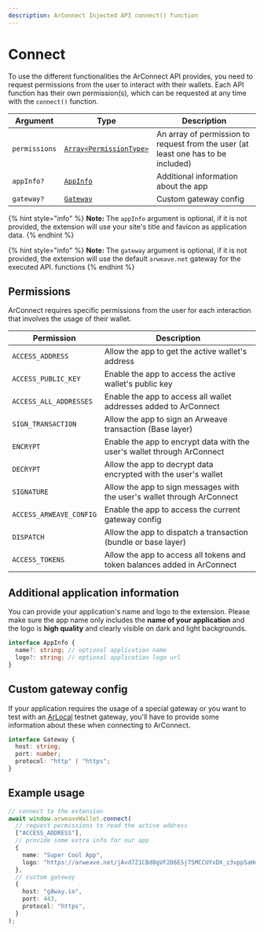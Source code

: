```yaml
---
description: ArConnect Injected API connect() function
---
```


# Connect

To use the different functionalities the ArConnect API provides, you need to request permissions from the user to interact with their wallets. Each API function has their own permission(s), which can be requested at any time with the `connect()` function.

| Argument      | Type                                                       | Description                                                                       |
| ------------- | ---------------------------------------------------------- | --------------------------------------------------------------------------------- |
| `permissions` | [`Array<PermissionType>`](connect.md#permissions)          | An array of permission to request from the user (at least one has to be included) |
| `appInfo?`    | [`AppInfo`](connect.md#additional-application-information) | Additional information about the app                                              |
| `gateway?`    | [`Gateway`](connect.md#custom-gateway-config)              | Custom gateway config                                                             |

{% hint style="info" %}
**Note:** The `appInfo` argument is optional, if it is not provided, the extension will use your site's title and favicon as application data.
{% endhint %}

{% hint style="info" %}
**Note:** The `gateway` argument is optional, if it is not provided, the extension will use the default `arweave.net` gateway for the executed API. functions
{% endhint %}

## Permissions

ArConnect requires specific permissions from the user for each interaction that involves the usage of their wallet.

| Permission              | Description                                                              |
| ----------------------- | ------------------------------------------------------------------------ |
| `ACCESS_ADDRESS`        | Allow the app to get the active wallet's address                         |
| `ACCESS_PUBLIC_KEY`     | Enable the app to access the active wallet's public key                  |
| `ACCESS_ALL_ADDRESSES`  | Enable the app to access all wallet addresses added to ArConnect         |
| `SIGN_TRANSACTION`      | Allow the app to sign an Arweave transaction (Base layer)                |
| `ENCRYPT`               | Enable the app to encrypt data with the user's wallet through ArConnect  |
| `DECRYPT`               | Allow the app to decrypt data encrypted with the user's wallet           |
| `SIGNATURE`             | Allow the app to sign messages with the user's wallet through ArConnect  |
| `ACCESS_ARWEAVE_CONFIG` | Enable the app to access the current gateway config                      |
| `DISPATCH`              | Allow the app to dispatch a transaction (bundle or base layer)           |
| `ACCESS_TOKENS`         | Allow the app to access all tokens and token balances added in ArConnect |

## Additional application information

You can provide your application's name and logo to the extension. Please make sure the app name only includes the **name of your application** and the logo is **high quality** and clearly visible on dark and light backgrounds.

```ts
interface AppInfo {
  name?: string; // optional application name
  logo?: string; // optional application logo url
}
```

## Custom gateway config

If your application requires the usage of a special gateway or you want to test with an [ArLocal](https://github.com/textury/arlocal) testnet gateway, you'll have to provide some information about these when connecting to ArConnect.

```ts
interface Gateway {
  host: string;
  port: number;
  protocol: "http" | "https";
}
```

## Example usage

```ts
// connect to the extension
await window.arweaveWallet.connect(
  // request permissions to read the active address
  ["ACCESS_ADDRESS"],
  // provide some extra info for our app
  {
    name: "Super Cool App",
    logo: "https://arweave.net/jAvd7Z1CBd8gVF2D6ESj7SMCCUYxDX_z3vpp5aHdaYk",
  },
  // custom gateway
  {
    host: "g8way.io",
    port: 443,
    protocol: "https",
  }
);
```
